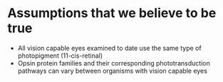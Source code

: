 # Assumptions that we believe to be true

* All vision capable eyes examined to date use the same type of photopigment (11-cis-retinal)
* Opsin protein families and their corresponding phototransduction pathways can vary between organisms with vision capable eyes
 
